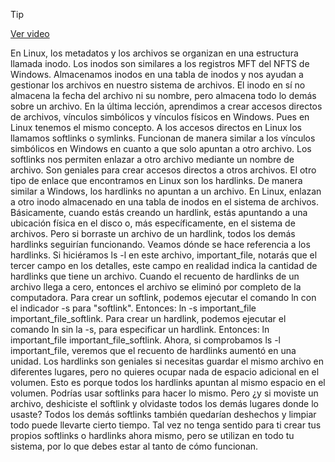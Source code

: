 > [!TIP]  
> [Ver video](https://youtu.be/Se7BkGeiCMg)

En Linux, los metadatos y los archivos se organizan
en una estructura llamada inodo. Los inodos son similares
a los registros MFT del NFTS de Windows. Almacenamos inodos en una tabla de inodos y nos ayudan a gestionar los archivos
en nuestro sistema de archivos. El inodo en sí no almacena
la fecha del archivo ni su nombre, pero almacena todo lo demás
sobre un archivo. En la última lección, aprendimos a crear
accesos directos de archivos, vínculos simbólicos y vínculos físicos en Windows. Pues en Linux tenemos el mismo concepto. A los accesos directos en Linux
los llamamos softlinks o symlinks. Funcionan de manera similar
a los vínculos simbólicos en Windows en cuanto a que solo apuntan a otro archivo. Los softlinks nos permiten enlazar a otro archivo
mediante un nombre de archivo. Son geniales para crear accesos directos
a otros archivos. El otro tipo de enlace que encontramos en Linux
son los hardlinks. De manera similar a Windows,
los hardlinks no apuntan a un archivo. En Linux, enlazan a otro inodo almacenado
en una tabla de inodos en el sistema de archivos. Básicamente, cuando estás creando un hardlink,
estás apuntando a una ubicación física en el disco o, más específicamente,
en el sistema de archivos. Pero si borraste un archivo de un hardlink,
todos los demás hardlinks seguirían funcionando. Veamos dónde se hace referencia
a los hardlinks. Si hiciéramos ls -l en este archivo,
important_file, notarás que el tercer campo
en los detalles, este campo en realidad indica
la cantidad de hardlinks que tiene un archivo. Cuando el recuento de hardlinks de un archivo
llega a cero, entonces el archivo se eliminó por completo
de la computadora. Para crear un softlink, podemos ejecutar el comando ln
con el indicador -s para "softlink". Entonces: ln -s important_file
important_file_softlink. Para crear un hardlink, podemos ejecutar el comando ln sin la -s,
para especificar un hardlink. Entonces:
ln important_file important_file_softlink. Ahora, si comprobamos ls -l important_file, veremos que el recuento de hardlinks
aumentó en una unidad. Los hardlinks son geniales si necesitas guardar el mismo archivo
en diferentes lugares, pero no quieres ocupar
nada de espacio adicional en el volumen. Esto es porque todos los hardlinks
apuntan al mismo espacio en el volumen. Podrías usar softlinks
para hacer lo mismo. Pero ¿y si moviste un archivo,
deshiciste el softlink y olvidaste todos los demás lugares
donde lo usaste? Todos los demás softlinks también quedarían deshechos
y limpiar todo puede llevarte cierto tiempo. Tal vez no tenga sentido para ti
crear tus propios softlinks o hardlinks ahora mismo, pero se utilizan en todo tu sistema,
por lo que debes estar al tanto de cómo funcionan.